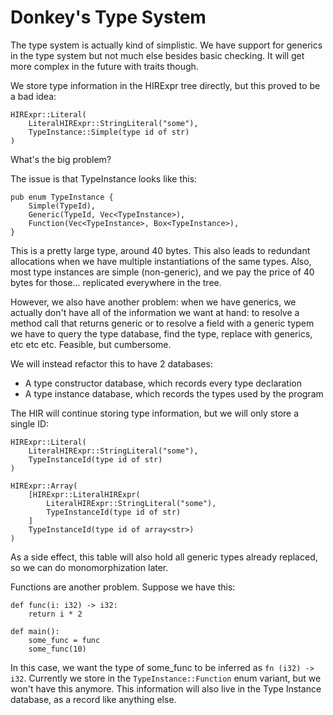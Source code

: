 Donkey's Type System
====================

The type system is actually kind of simplistic. We have support for generics in the type system but not much else besides basic checking.
It will get more complex in the future with traits though.

We store type information in the HIRExpr tree directly, but this proved to be a bad idea:

```
HIRExpr::Literal(
    LiteralHIRExpr::StringLiteral("some"),
    TypeInstance::Simple(type id of str)
)
```

What's the big problem?

The issue is that TypeInstance looks like this:

```
pub enum TypeInstance {
    Simple(TypeId),
    Generic(TypeId, Vec<TypeInstance>),
    Function(Vec<TypeInstance>, Box<TypeInstance>),
}
```

This is a pretty large type, around 40 bytes. This also leads to redundant allocations when we have multiple instantiations of the same types.
Also, most type instances are simple (non-generic), and we pay the price of 40 bytes for those... replicated everywhere in the tree. 

However, we also have another problem: when we have generics, we actually don't have all of the information we want at hand: to resolve a method call that returns generic
or to resolve a field with a generic typem we have to query the type database, find the type, replace with generics, etc etc etc. Feasible, but cumbersome.

We will instead refactor this to have 2 databases:

 - A type constructor database, which records every type declaration
 - A type instance database, which records the types used by the program

The HIR will continue storing type information, but we will only store a single ID:

```
HIRExpr::Literal(
    LiteralHIRExpr::StringLiteral("some"),
    TypeInstanceId(type id of str)
)

HIRExpr::Array(
    [HIRExpr::LiteralHIRExpr(
        LiteralHIRExpr::StringLiteral("some"),
        TypeInstanceId(type id of str)
    ]
    TypeInstanceId(type id of array<str>)
)
```

As a side effect, this table will also hold all generic types already replaced, so we can do monomorphization later. 

Functions are another problem. Suppose we have this:

```
def func(i: i32) -> i32:
    return i * 2

def main():
    some_func = func
    some_func(10)
```

In this case, we want the type of some_func to be inferred as `fn (i32) -> i32`. Currently we store in the `TypeInstance::Function` enum variant, but we won't have this anymore. This information will also live in the Type Instance database, as a record like anything else. 
